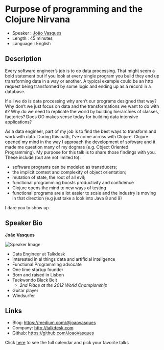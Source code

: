 Purpose of programming and the Clojure Nirvana
========================

* Speaker   : [João Vasques](https://pixels.camp/JoaoVasques)
* Length    : 45 minutes
* Language  : English

Description
-----------

Every software engineer’s job is to do data processing. That might seem a bold statement but if you look at every single program you build they end up transforming data in a way or another. A typical example could be an http request being transformed by some logic and ending up as a record in a database. 

If all we do is data processing why aren’t our programs designed that way? 
Why don’t we just focus on data and the transformations we want to do with it?
Why do we need to replicate the world by building hierarchies of classes, factories?
Does OO makes sense today for building data intensive applications?

As a data engineer, part of my job is to find the best ways to transform and work with data. During this path, I’ve come across with Clojure. Clojure opened my mind in the way I approach the development of software and it made me question many of my dogmas (e.g. Object Oriented Programming). My purpose for this talk is to share those findings with you. These include (but are not limited to):

- software programs can be modeled as transducers;
- the implicit context and complexity of object orientation;
- mutation of state, the root of all evil;
- functional programming boosts productivity and confidence
- Clojure opens the mind to new ways of testing
- functional programs are a lot easier to scale and the industry is moving in that direction (e.g just take a look into Java 8 and 9)

I dare you to show up.

Speaker Bio
-----------

**João Vasques**

![Speaker Image](https://avatars2.githubusercontent.com/u/1440120?v=4&s=460)

+ Data Engineer at Talkdesk
+ Interested in al things data and artificial inteligence
+ Functional Programming advocate
+ One time startup founder
+ Born and raised in Lisbon
+ Taekwondo Black Belt
	+  _2nd Place at the 2012 World Championship_
+ Guitar player
+ Windsurfer

Links
-----

* Blog: https://medium.com/@joaovasques
* Company: http://talkdesk.com
* Github: https://github.com/JoaoVasques

Click [here][1] to see the full calendar and pick your favorite talks

[1]: https://pixels.camp/schedule/
